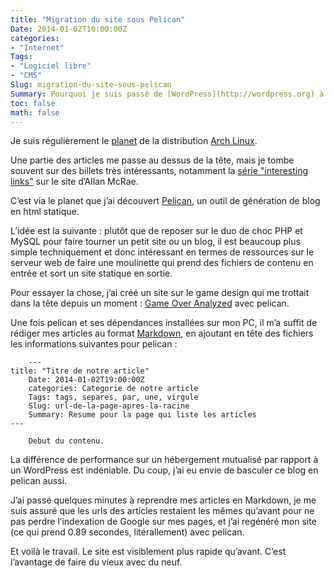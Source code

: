 ```yaml
---
title: "Migration du site sous Pelican"
Date: 2014-01-02T10:00:00Z
categories: 
- "Internet"
Tags: 
- "Logiciel libre"
- "CMS"
Slug: migration-du-site-sous-pelican
Summary: Pourquoi je suis passé de [WordPress](http://wordpress.org) à [Pelican](http://blog.getpelican.com/) pour propulser ce blog.
toc: false
math: false
---
```



Je suis régulièrement le [planet](https://planet.archlinux.org) de la distribution [Arch Linux](https://www.archlinux.org/). 

Une partie des articles me passe au dessus de la tête, mais je tombe souvent sur des billets très intéressants, notamment la [série "interesting links"](http://allanmcrae.com/category/links/) sur le site d’Allan McRae.

C’est via le planet que j’ai découvert [Pelican](http://blog.getpelican.com/), un outil de génération de blog en html statique.

L’idée est la suivante : plutôt que de reposer sur le duo de choc PHP et MySQL pour faire tourner un petit site ou un blog, il est beaucoup plus simple techniquement et donc intéressant en termes de ressources sur le serveur web de faire une moulinette qui prend des fichiers de contenu en entrée et sort un site statique en sortie.

Pour essayer la chose, j’ai créé un site sur le game design qui me trottait dans la tête depuis un moment : [Game Over Analyzed](http://www.game-over-analyzed.com) avec pelican.

Une fois pelican et ses dépendances installées sur mon PC, il m’a suffit de rédiger mes articles au format [Markdown](http://daringfireball.net/projects/markdown/), en ajoutant en tête des fichiers les informations suivantes pour pelican :
```
    ---
title: "Titre de notre article"
    Date: 2014-01-02T19:00:00Z
    categories: Categorie de notre article
    Tags: tags, separes, par, une, virgule
    Slug: url-de-la-page-apres-la-racine
    Summary: Resume pour la page qui liste les articles
---

    Debut du contenu.

```

La différence de performance sur un hébergement mutualisé par rapport à un WordPress est indéniable.
Du coup, j’ai eu envie de basculer ce blog en pelican aussi.

J’ai passé quelques minutes à reprendre mes articles en Markdown, je me suis assuré que les urls des articles restaient les mêmes qu’avant pour ne pas perdre l’indexation de Google sur mes pages, et j’ai regénéré mon site (ce qui prend 0.89 secondes, litérallement) avec pelican.

Et voilà le travail. Le site est visiblement plus rapide qu’avant. C’est l’avantage de faire du vieux avec du neuf.
